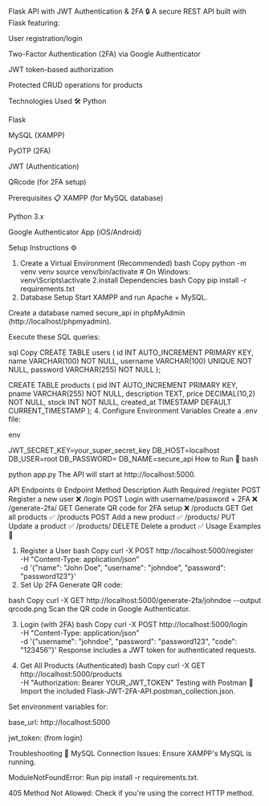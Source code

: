 Flask API with JWT Authentication & 2FA 🔒
A secure REST API built with Flask featuring:

User registration/login

Two-Factor Authentication (2FA) via Google Authenticator

JWT token-based authorization

Protected CRUD operations for products

Technologies Used 🛠️
Python 

Flask

MySQL (XAMPP)

PyOTP (2FA)

JWT (Authentication)

QRcode (for 2FA setup)

Prerequisites 📋
XAMPP (for MySQL database)

Python 3.x

Google Authenticator App (iOS/Android)

Setup Instructions ⚙️

1. Create a Virtual Environment (Recommended)
bash
Copy
python -m venv venv
source venv/bin/activate  # On Windows: venv\Scripts\activate
2.install Dependencies
bash
Copy
pip install -r requirements.txt
3. Database Setup
Start XAMPP and run Apache + MySQL.

Create a database named secure_api in phpMyAdmin (http://localhost/phpmyadmin).

Execute these SQL queries:

sql
Copy
CREATE TABLE users (
    id INT AUTO_INCREMENT PRIMARY KEY,
    name VARCHAR(100) NOT NULL,
    username VARCHAR(100) UNIQUE NOT NULL,
    password VARCHAR(255) NOT NULL
);

CREATE TABLE products (
    pid INT AUTO_INCREMENT PRIMARY KEY,
    pname VARCHAR(255) NOT NULL,
    description TEXT,
    price DECIMAL(10,2) NOT NULL,
    stock INT NOT NULL,
    created_at TIMESTAMP DEFAULT CURRENT_TIMESTAMP
);
4. Configure Environment Variables
Create a .env file:

env

JWT_SECRET_KEY=your_super_secret_key
DB_HOST=localhost
DB_USER=root
DB_PASSWORD=
DB_NAME=secure_api
How to Run 🚀
bash

python app.py
The API will start at http://localhost:5000.

API Endpoints 🌐
Endpoint	Method	Description	Auth Required
/register	POST	Register a new user	❌
/login	POST	Login with username/password + 2FA	❌
/generate-2fa/<username>	GET	Generate QR code for 2FA setup	❌
/products	GET	Get all products	✅
/products	POST	Add a new product	✅
/products/<pid>	PUT	Update a product	✅
/products/<pid>	DELETE	Delete a product	✅
Usage Examples 📖
1. Register a User
bash
Copy
curl -X POST http://localhost:5000/register \
-H "Content-Type: application/json" \
-d '{"name": "John Doe", "username": "johndoe", "password": "password123"}'
2. Set Up 2FA
Generate QR code:

bash
Copy
curl -X GET http://localhost:5000/generate-2fa/johndoe --output qrcode.png
Scan the QR code in Google Authenticator.

3. Login (with 2FA)
bash
Copy
curl -X POST http://localhost:5000/login \
-H "Content-Type: application/json" \
-d '{"username": "johndoe", "password": "password123", "code": "123456"}'
Response includes a JWT token for authenticated requests.

4. Get All Products (Authenticated)
bash
Copy
curl -X GET http://localhost:5000/products \
-H "Authorization: Bearer YOUR_JWT_TOKEN"
Testing with Postman 🧪
Import the included Flask-JWT-2FA-API.postman_collection.json.

Set environment variables for:

base_url: http://localhost:5000

jwt_token: (from login)

Troubleshooting 🔧
MySQL Connection Issues: Ensure XAMPP's MySQL is running.

ModuleNotFoundError: Run pip install -r requirements.txt.

405 Method Not Allowed: Check if you're using the correct HTTP method.
